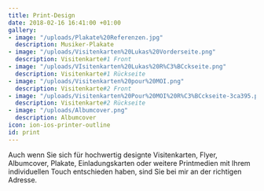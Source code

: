 ```yaml
---
title: Print-Design
date: 2018-02-16 16:41:00 +01:00
gallery:
- image: "/uploads/Plakate%20Referenzen.jpg"
  description: Musiker-Plakate
- image: "/uploads/Visitenkarten%20Lukas%20Vorderseite.png"
  description: Visitenkarte#1 Front
- image: "/uploads/VIsitenkarten%20Lukas%20R%C3%BCckseite.png"
  description: Visitenkarte#1 Rückseite
- image: "/uploads/Visitenkarten%20pour%20MOI.png"
  description: Visitenkarte#2 Front
- image: "/uploads/Visitenkarten%20Pour%20MOI%20R%C3%BCckseite-3ca395.png"
  description: Visitenkarte#2 Rückseite
- image: "/uploads/Albumcover.png"
  description: Albumcover
icon: ion-ios-printer-outline
id: print
---
```


Auch wenn Sie sich für hochwertig designte Visitenkarten, Flyer, Albumcover, Plakate, Einladungskarten oder weitere Printmedien mit Ihrem individuellen Touch entschieden haben, sind Sie bei mir an der richtigen Adresse.
